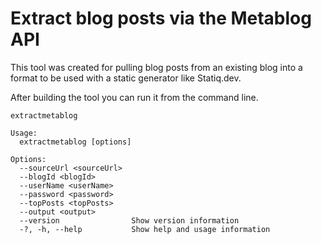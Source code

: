 # Extract blog posts via the Metablog API

This tool was created for pulling blog posts from an existing blog into a format to be used with a static generator like Statiq.dev.

After building the tool you can run it from the command line.

```shell
extractmetablog

Usage:
  extractmetablog [options]

Options:
  --sourceUrl <sourceUrl>
  --blogId <blogId>
  --userName <userName>
  --password <password>
  --topPosts <topPosts>
  --output <output>
  --version                Show version information
  -?, -h, --help           Show help and usage information

```
